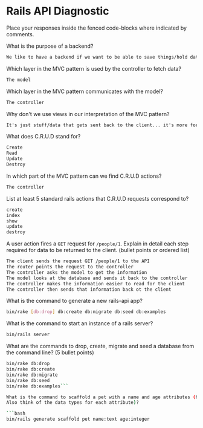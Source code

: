 # Rails API Diagnostic

Place your responses inside the fenced code-blocks where indicated by comments.

What is the purpose of a backend?

```md
We like to have a backend if we want to be able to save things/hold data since the browser doesn't really hold that kind of info for us... Basically once an application gets to the client, it's completely separated from everything else unless we have a backend.
```

Which layer in the MVC pattern is used by the controller to fetch data?

```md
The model
```

Which layer in the MVC pattern communicates with the model?

```md
The controller
```

Why don't we use views in our interpretation of the MVC pattern?

```md
It's just stuff/data that gets sent back to the client... it's more for the user than the developer. We replace views with serializers in Rails.
```

What does C.R.U.D stand for?

```md
Create
Read
Update
Destroy
```

In which part of the MVC pattern can we find C.R.U.D actions?

```md
The controller
```

List at least 5 standard rails actions that C.R.U.D requests correspond to?

```md
create
index
show
update
destroy
```

A user action fires a `GET` request for `/people/1`. Explain in detail each step
required for data to be returned to the client. (bullet points or ordered list)

```md
The client sends the request GET /people/1 to the API
The router points the request to the controller
The controller asks the model to get the information
The model looks at the database and sends it back to the controller
The controller makes the information easier to read for the client
The controller then sends that information back ot the client
```

What is the command to generate a new rails-api app?

```bash
bin/rake [db:drop] db:create db:migrate db:seed db:examples
```

What is the command to start an instance of a rails server?

```bash
bin/rails server
```

What are the commands to drop, create, migrate and seed a database from the command
line? (5 bullet points)

```bash
bin/rake db:drop
bin/rake db:create
bin/rake db:migrate
bin/rake db:seed
bin/rake db:examples```

What is the command to scaffold a pet with a name and age attributes (hint:
Also think of the data types for each attribute)?

```bash
bin/rails generate scaffold pet name:text age:integer
```
